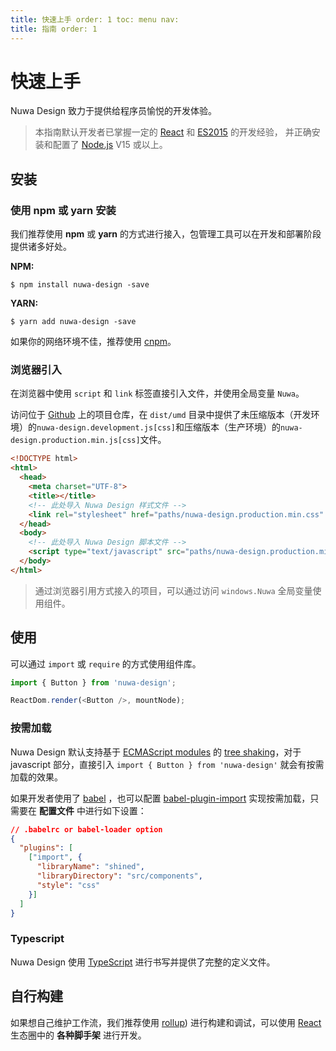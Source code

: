 ```yaml
---
title: 快速上手 order: 1 toc: menu nav:
title: 指南 order: 1
---
```


# 快速上手

Nuwa Design 致力于提供给程序员愉悦的开发体验。

> 本指南默认开发者已掌握一定的 <a href="https://reactjs.org/">React</a> 和 <a href="http://www.ecmascript.org/">ES2015</a> 的开发经验，
> 并正确安装和配置了 <a href="https://nodejs.org/">Node.js</a> V15 或以上。

## 安装

### 使用 npm 或 yarn 安装

我们推荐使用 **npm** 或 **yarn** 的方式进行接入，包管理工具可以在开发和部署阶段提供诸多好处。

**NPM:**

``` shell
$ npm install nuwa-design -save
```

**YARN:**

``` shell
$ yarn add nuwa-design -save
```

如果你的网络环境不佳，推荐使用 [cnpm](https://github.com/cnpm)。

### 浏览器引入

在浏览器中使用 `script` 和 `link` 标签直接引入文件，并使用全局变量 `Nuwa`。

访问位于 [Github](https://github.com/nuwa-design/nuwa-design) 上的项目仓库，在 `dist/umd`
目录中提供了未压缩版本（开发环境）的`nuwa-design.development.js[css]`和压缩版本（生产环境）的`nuwa-design.production.min.js[css]`文件。

``` html
<!DOCTYPE html>
<html>
  <head>
    <meta charset="UTF-8">
    <title></title>
    <!-- 此处导入 Nuwa Design 样式文件 -->
    <link rel="stylesheet" href="paths/nuwa-design.production.min.css" type="text/css">
  </head>
  <body>
    <!-- 此处导入 Nuwa Design 脚本文件 -->
    <script type="text/javascript" src="paths/nuwa-design.production.min.js"></script>
  </body>
</html>
```

> 通过浏览器引用方式接入的项目，可以通过访问 `windows.Nuwa` 全局变量使用组件。

## 使用

可以通过 `import` 或 `require` 的方式使用组件库。

``` javascript
import { Button } from 'nuwa-design';

ReactDom.render(<Button />, mountNode);
```

### 按需加载

Nuwa Design 默认支持基于 [ECMAScript modules](https://webpack.js.org/guides/ecma-script-modules/)
的 [tree shaking](https://webpack.js.org/guides/tree-shaking/)，对于 javascript
部分，直接引入 `import { Button } from 'nuwa-design'` 就会有按需加载的效果。

如果开发者使用了 [babel](https://babeljs.io/) ，也可以配置 [babel-plugin-import](https://www.npmjs.com/package/babel-plugin-import)
实现按需加载，只需要在 **配置文件** 中进行如下设置：

``` json
// .babelrc or babel-loader option
{
  "plugins": [
    ["import", {
      "libraryName": "shined",
      "libraryDirectory": "src/components",
      "style": "css" 
    }]
  ]
}
```

### Typescript

Nuwa Design 使用 [TypeScript](https://www.tslang.cn/) 进行书写并提供了完整的定义文件。

## 自行构建

如果想自己维护工作流，我们推荐使用 [rollup](https://rollupjs.org/)) 进行构建和调试，可以使用 [React](https://reactjs.org/) 生态圈中的 **各种脚手架** 进行开发。
